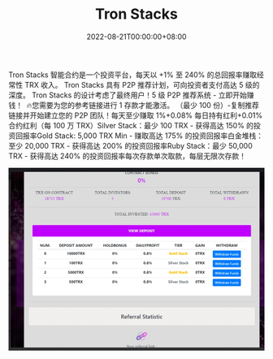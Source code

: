 ﻿---
title: "Tron Stacks"
description: "基于 Tron 网络的 Defi 投资平台。每天赚取 1% 以上，每次存款高达 240% 的投资回报率。"
date: 2022-08-21T00:00:00+08:00
lastmod: 2022-08-21T00:00:00+08:00
draft: false
authors: ["boogArno"]
featuredImage: "tron-stacks.png"
tags: ["High risk","Tron Stacks"]
categories: ["nfts"]
nfts: ["High risk"]
blockchain: "TRON"
website: "https://dappradar.com/deeplink/5495"
twitter: "https://twitter.com/TronStacksDefi"
discord: ""
telegram: "https://t.me/tronstackschat/"
github: ""
youtube: ""
twitch: ""
facebook: ""
instagram: ""
reddit: ""
medium: ""
steam: ""
gitbook: ""
googleplay: ""
appstore: ""
status: "Live"
weight: 
lightgallery: true
toc: true
pinned: false
recommend: false
recommend1: false
---
Tron Stacks 智能合约是一个投资平台，每天以 +1% 至 240% 的总回报率赚取经常性 TRX 收入。 Tron Stacks 具有 P2P 推荐计划，可向投资者支付高达 5 级的深度。 Tron Stacks 的设计考虑了最终用户！5 级 P2P 推荐系统 - 立即开始赚钱！ &nbsp;🔥您需要为您的参考链接进行 1 存款才能激活。 （最少 100 份）-复制推荐链接并开始建立您的 P2P 团队！每天至少赚取 1%+0.08% 每日持有红利+0.01% 合约红利（每 100 万 TRX）Silver Stack：最少 100 TRX - 获得高达 150% 的投资回报率Gold Stack: 5,000 TRX Min - 赚取高达 175% 的投资回报率白金堆栈：至少 20,000 TRX - 获得高达 200% 的投资回报率Ruby Stack：最少 50,000 TRX - 获得高达 240% 的投资回报率每次存款单次取款，每层无限次存款！

![1](1.jpg)